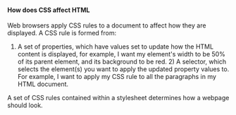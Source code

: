 #### How does CSS affect HTML

Web browsers apply CSS rules to a document to affect how they are displayed. A CSS rule is formed from:

1) A set of properties, which have values set to update how the HTML content is displayed, for example, I want 
my element's width to be 50% of its parent element, and its background to be red. 2) A selector, which selects 
the element(s) you want to apply the updated property values to. For example, I want to apply my CSS rule to 
all the paragraphs in my HTML document. 

A set of CSS rules contained within a stylesheet determines how a webpage 
should look. 


